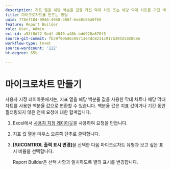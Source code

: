 ```yaml
---
description: 지표 열을 해당 백분율 값을 가진 막대 차트 또는 해당 막대 차트를 가진 백분율 값으로 변경하는 방법에 대해 알아봅니다.
title: 마이크로차트를 만드는 방법
uuid: 778ef184-9946-4958-b08f-6ee8c86a0f69
feature: Report Builder
role: User, Admin
exl-id: a53f0d22-9edf-4040-a40b-bdd920a670f5
source-git-commit: fb39f906d6c08713e4dc8211c917b2942502868e
workflow-type: tm+mt
source-wordcount: '122'
ht-degree: 65%

---
```


# 마이크로차트 만들기

사용자 지정 레이아웃에서는, 지표 열을 해당 백분율 값을 사용한 막대 차트나 해당 막대 차트를 사용한 백분율 값으로 변환할 수 있습니다. 백분율 값은 지표 값이거나 기간 동안 필터링되지 않은 전체 요청에 대한 합계입니다.

1. Excel에서 [사용자 지정 레이아웃](/help/analyze/report-builder/layout/configure-the-custom-layout.md)을 사용하여 요청을 만듭니다.
1. 지표 값 열을 마우스 오른쪽 단추로 클릭합니다.
1. **[!UICONTROL 출력 표시 변경]**&#x200B;을 선택한 다음 마이크로차트 유형과 보고 싶은 표시 비율을 선택합니다.

   Report Builder은 선택 사항과 일치하도록 열의 표시를 변경합니다.

